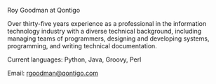 Roy Goodman at Qontigo

Over thirty-five years experience as a professional in the information technology industry with a diverse technical background, 
including managing teams of programmers, designing and developing systems, programming, and writing technical documentation.

Current languages: Python, Java, Groovy, Perl

Email: rgoodman@qontigo.com

<!---
rgoodman-qontigo/rgoodman-qontigo is a ✨ special ✨ repository because its `README.md` (this file) appears on your GitHub profile.
You can click the Preview link to take a look at your changes.
--->
